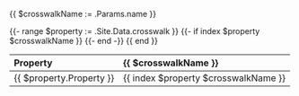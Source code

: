 {{ $crosswalkName := .Params.name }}

<table class="table table-striped">
<thead>
<tr>
<th style="text-align:left;">
Property
</th>
<th style="text-align:left;">
{{ $crosswalkName }}
</th>
</tr>
</thead>
<tbody>
{{- range $property := .Site.Data.crosswalk }}
{{- if index $property $crosswalkName }}
<tr>
<td style="text-align:left;">
{{ $property.Property }}
</td>
<td style="text-align:left;">
{{ index $property $crosswalkName }}
</td>
</tr>
{{- end -}}
{{ end }}
</tbody>
</table>
